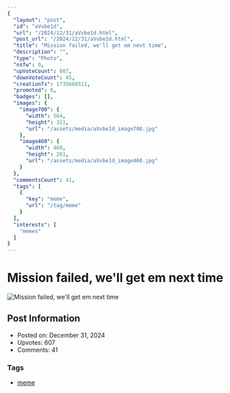 ```yaml
---
{
  "layout": "post",
  "id": "aVvbe1d",
  "url": "/2024/12/31/aVvbe1d.html",
  "post_url": "/2024/12/31/aVvbe1d.html",
  "title": "Mission failed, we'll get em next time",
  "description": "",
  "type": "Photo",
  "nsfw": 0,
  "upVoteCount": 607,
  "downVoteCount": 45,
  "creationTs": 1735668511,
  "promoted": 0,
  "badges": [],
  "images": {
    "image700": {
      "width": 564,
      "height": 321,
      "url": "/assets/media/aVvbe1d_image700.jpg"
    },
    "image460": {
      "width": 460,
      "height": 261,
      "url": "/assets/media/aVvbe1d_image460.jpg"
    }
  },
  "commentsCount": 41,
  "tags": [
    {
      "key": "meme",
      "url": "/tag/meme"
    }
  ],
  "interests": [
    "memes"
  ]
}
---
```


# Mission failed, we'll get em next time

![Mission failed, we'll get em next time](/assets/media/aVvbe1d_image700.jpg)

## Post Information

- Posted on: December 31, 2024
- Upvotes: 607
- Comments: 41

### Tags

- [meme](/tag/meme)
